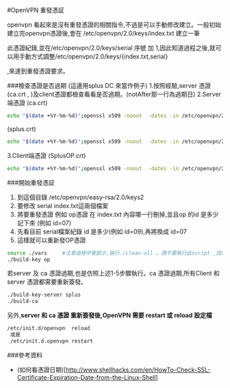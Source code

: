 #OpenVPN 重發憑証

openvpn 看起來是沒有重發憑證的相關指令,不過是可以手動修改建立。一般初始建立完openvpn憑證後,會在 /etc/openvpn/2.0/keys/index.txt 建立一筆

此憑證紀錄,並在/etc/openvpn/2.0/keys/serial 序號 加 1,因此知道過程之後,就可以用手動方式調整/etc/openvpn/2.0/keys/{index.txt,serial}

,來達到重發憑證要求。

###檢查憑證是否過期 
(這邊用splus DC 來當作例子)
1.按照經驗,server 憑證(ca.crt , )及client憑證都檢查看看是否過期。(notAfter那一行為過期日)
2.Server端憑證
(ca.crt)
```sh
echo "$(date +%Y-%m-%d)";openssl x509 -noout  -dates -in /etc/openvpn/2.0/keys/ca.crt
```
(splus.crt)
```sh
echo "$(date +%Y-%m-%d)";openssl x509 -noout  -dates -in /etc/openvpn/2.0/keys/splus.crt
```
3.Client端憑證
(SplusOP.crt)
```sh
echo "$(date +%Y-%m-%d)";openssl x509 -noout  -dates -in /etc/openvpn/2.0/keys/SplusOP.crt
```
###開始重發憑証
1. 到這個目錄 /etc/openvpn/easy-rsa/2.0/keys2
2. 要修改 serial index.txt這兩個檔案
3. 將要重發憑證 例如 op憑證  在 index.txt 內容哪一行刪掉,並且op 的id 是多少記下來 (例如 id=07)
4. 先看目前 serial檔案紀錄 id 是多少(例如 id=09),再將換成 id=07
5. 這樣就可以重新發OP憑證 
```sh
source ./vars     #注意過程中會提示,執行./clean-all 。請不要執行此script ,因為會把現有的 /etc/openvpn/2.0/keys/都刪除
./build-key op 
```
若server 及 ca 憑證過期,也是仿照上述1-5步驟執行。ca 憑證過期,所有Client 和 server 憑證都需要重新簽發。
```sh
./build-key-server splus
./build-ca
```
另外,**server 和 ca 憑證 重新簽發後,OpenVPN 需要 restart 或 reload 設定檔**
```sh
/etc/init.d/openvpn  reload   
 或是
 /etc/init.d.openvpn restart
```




###參考資料
* (如何看憑證日期)[http://www.shellhacks.com/en/HowTo-Check-SSL-Certificate-Expiration-Date-from-the-Linux-Shell]
